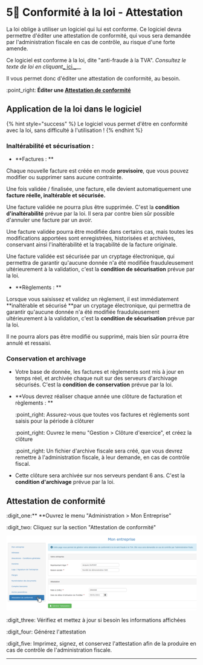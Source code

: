 # 5⃣ Conformité à la loi - Attestation

La loi oblige à utiliser un logiciel qui lui est conforme. Ce logiciel devra permettre d'éditer une attestation de conformité, qui vous sera demandée par l'administration fiscale en cas de contrôle, au risque d'une forte amende.&#x20;

Ce logiciel est conforme à la loi, dite "anti-fraude à la TVA". _Consultez le texte de loi en cliquant_[_ ici._](http://bofip.impots.gouv.fr/bofip/10691-PGP.html)__

Il vous permet donc d'éditer une attestation de conformité, au besoin.



:point\_right: **Éditer une **[**Attestation de conformité**](certification-a-la-loi-anti-fraude-a-la-tva-france.md#attestation-de-conformite-pour-la-france)****



## Application de la loi dans le logiciel

{% hint style="success" %}
Le logiciel vous permet d'être en conformité avec la loi, sans difficulté à l'utilisation !
{% endhint %}

### Inaltérabilité et sécurisation :&#x20;

* **Factures : **

Chaque nouvelle facture est créée en mode **provisoire**, que vous pouvez modifier ou supprimer sans aucune contrainte.

Une fois validée / finalisée, une facture, elle devient automatiquement une **facture réelle, inaltérable et sécurisée.**

Une facture validée ne pourra plus être supprimée. C'est la **condition d'inaltérabilité** prévue par la loi. Il sera par contre bien sûr possible d'annuler une facture par un avoir.

Une facture validée pourra être modifiée dans certains cas, mais toutes les modifications apportées sont enregistrées, historisées et archivées, conservant ainsi l'inaltérabilité et la traçabilité de la facture originale.

Une facture validée est sécurisée par un cryptage électronique, qui permettra de garantir qu'aucune donnée n'a été modifiée frauduleusement ultérieurement à la validation, c'est la **condition de sécurisation** prévue par la loi.



* **Règlements : **

Lorsque vous saisissez et validez un règlement, il est immédiatement **inaltérable et sécurisé **par un cryptage électronique, qui permettra de garantir qu'aucune donnée n'a été modifiée frauduleusement ultérieurement à la validation, c'est la **condition de sécurisation** prévue par la loi.

Il ne pourra alors pas être modifié ou supprimé, mais bien sûr pourra être annulé et ressaisi.



### Conservation et archivage

*   Votre base de donnée, les factures et règlements sont mis à jour en temps réel, et archivée chaque nuit sur des serveurs d'archivage sécurisés. C'est la **condition de conservation** prévue par la loi.


*   **Vous devrez réaliser chaque année une clôture de facturation et règlements : **

    :point\_right: Assurez-vous que toutes vos factures et règlements sont saisis pour la période à clôturer

    :point\_right: Ouvrez le menu "Gestion > Clôture d'exercice", et créez la clôture

    :point\_right: Un fichier d'archive fiscale sera créé, que vous devrez remettre à l'administration fiscale, à leur demande, en cas de contrôle fiscal.


* Cette clôture sera archivée sur nos serveurs pendant 6 ans. C'est la **condition d'archivage** prévue par la loi.



## Attestation de conformité



:digit\_one:** **Ouvrez le menu "Administration > Mon Entreprise"

:digit\_two: Cliquez sur la section "Attestation de conformité"

![](../.gitbook/assets/screenshot-152-.png)

:digit\_three: Vérifiez et mettez à jour si besoin les informations affichées

:digit\_four: Générez l'attestation

:digit\_five: Imprimez, signez, et conservez l'attestation afin de la produire en cas de contrôle de l'administration fiscale.

****
